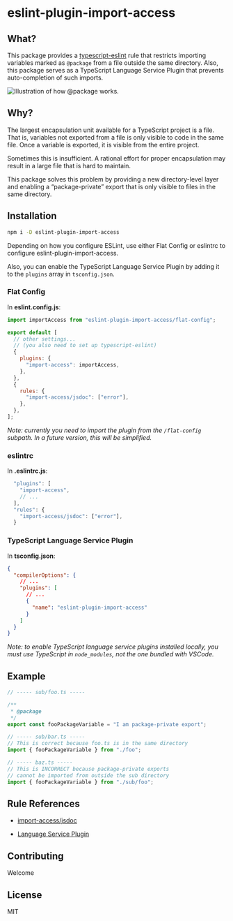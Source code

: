 # eslint-plugin-import-access

## What?

This package provides a [typescript-eslint](https://github.com/typescript-eslint/typescript-eslint) rule that restricts importing variables marked as `@package` from a file outside the same directory. Also, this package serves as a TypeScript Language Service Plugin that prevents auto-completion of such imports.

![Illustration of how `@package` works.](./docs/images/concept.png)

## Why?

The largest encapsulation unit available for a TypeScript project is a file. That is, variables not exported from a file is only visible to code in the same file. Once a variable is exported, it is visible from the entire project.

Sometimes this is insufficient. A rational effort for proper encapsulation may result in a large file that is hard to maintain.

This package solves this problem by providing a new directory-level layer and enabling a “package-private” export that is only visible to files in the same directory.

## Installation

```sh
npm i -D eslint-plugin-import-access
```

Depending on how you configure ESLint, use either Flat Config or eslintrc to configure eslint-plugin-import-access.

Also, you can enable the TypeScript Language Service Plugin by adding it to the `plugins` array in `tsconfig.json`.

### Flat Config

In **eslint.config.js**:

```js
import importAccess from "eslint-plugin-import-access/flat-config";

export default [
  // other settings...
  // (you also need to set up typescript-eslint)
  {
    plugins: {
      "import-access": importAccess,
    },
  },
  {
    rules: {
      "import-access/jsdoc": ["error"],
    },
  },
];
```

_Note: currently you need to import the plugin from the `/flat-config` subpath. In a future version, this will be simplified._

### eslintrc

In **.eslintrc.js**:

```js
  "plugins": [
    "import-access",
    // ...
  ],
  "rules": {
    "import-access/jsdoc": ["error"],
  }
```

### TypeScript Language Service Plugin

In **tsconfig.json**:

```json
{
  "compilerOptions": {
    // ...
    "plugins": [
      // ...
      {
        "name": "eslint-plugin-import-access"
      }
    ]
  }
}
```

_Note: to enable TypeScript language service plugins installed locally, you must use TypeScript in `node_modules`, not the one bundled with VSCode._

## Example

```ts
// ----- sub/foo.ts -----

/**
 * @package
 */
export const fooPackageVariable = "I am package-private export";

// ----- sub/bar.ts -----
// This is correct because foo.ts is in the same directory
import { fooPackageVariable } from "./foo";

// ----- baz.ts -----
// This is INCORRECT because package-private exports
// cannot be imported from outside the sub directory
import { fooPackageVariable } from "./sub/foo";
```

## Rule References

- [import-access/jsdoc](./docs/rule-jsdoc.md)

- [Language Service Plugin](./docs/ts-server.md)

## Contributing

Welcome

## License

MIT
